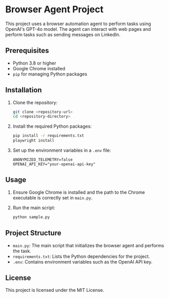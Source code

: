 # Browser Agent Project

This project uses a browser automation agent to perform tasks using OpenAI's GPT-4o model. The agent can interact with web pages and perform tasks such as sending messages on LinkedIn.

## Prerequisites

- Python 3.8 or higher
- Google Chrome installed
- `pip` for managing Python packages

## Installation

1. Clone the repository:
    ```sh
    git clone <repository-url>
    cd <repository-directory>
    ```

2. Install the required Python packages:
    ```sh
    pip install -r requirements.txt
    playwright install
    ```

3. Set up the environment variables in a `.env` file:
    ```dotenv
    ANONYMIZED_TELEMETRY=false
    OPENAI_API_KEY="your-openai-api-key"
    ```

## Usage

1. Ensure Google Chrome is installed and the path to the Chrome executable is correctly set in `main.py`.

2. Run the main script:
    ```sh
    python sample.py
    ```

## Project Structure

- `main.py`: The main script that initializes the browser agent and performs the task.
- `requirements.txt`: Lists the Python dependencies for the project.
- `.env`: Contains environment variables such as the OpenAI API key.

## License

This project is licensed under the MIT License.